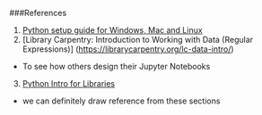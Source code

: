 ###References
1. [Python setup guide for Windows, Mac and Linux](https://reproducible-science-curriculum.github.io/data-exploration-RR-Jupyter/setup.html)
2. [Library Carpentry: Introduction to Working with Data (Regular Expressions)] (https://librarycarpentry.org/lc-data-intro/)
- To see how others design their Jupyter Notebooks
3. [Python Intro for Libraries](https://librarycarpentry.org/lc-python-intro/design/)
- we can definitely draw reference from these sections
